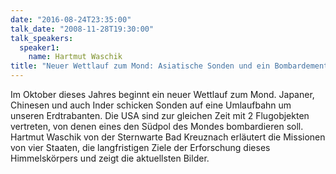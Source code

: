 ```yaml
---
date: "2016-08-24T23:35:00"
talk_date: "2008-11-28T19:30:00"
talk_speakers:
  speaker1:
    name: Hartmut Waschik
title: "Neuer Wettlauf zum Mond: Asiatische Sonden und ein Bombardement"
---
```


Im Oktober dieses Jahres beginnt ein neuer Wettlauf zum Mond. Japaner, Chinesen und auch Inder schicken Sonden auf eine Umlaufbahn um unseren Erdtrabanten. Die USA sind zur gleichen Zeit mit 2 Flugobjekten vertreten, von denen eines den Südpol des Mondes bombardieren soll.
Hartmut Waschik von der Sternwarte Bad Kreuznach erläutert die Missionen von vier Staaten, die langfristigen Ziele der Erforschung dieses Himmelskörpers und zeigt die aktuellsten Bilder.
